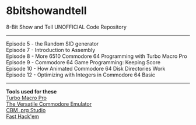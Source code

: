 # 8bitshowandtell
8-Bit Show and Tell UNOFFICIAL Code Repository

***

Episode  5 - the Random SID generator<br />
Episode  7 - Introduction to Assembly<br />
Episode  8 - More 6510 Commodore 64 Programming with Turbo Macro Pro<br />
Episode  9 - Commodore 64 Game Programming: Keeping Score<br />
Episode 10 - How Animated Commodore 64 Disk Directories Work<br />
Episode 12 - Optimizing with Integers in Commodore 64 Basic<br />
***

**Tools used for these**<br />
[Turbo Macro Pro](http://turbo.style64.org/ "Style64")  <br />
[The Versatile Commodore Emulator](http://vice-emu.sourceforge.net/ "Vice")  <br />
[CBM .prg Studio](http://www.ajordison.co.uk/ "CBM .prg Studio")  <br />
[Fast Hack'em](https://csdb.dk/release/?id=66091) <br />